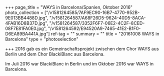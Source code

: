 +++
page_title = "WAYS in Barcelona/Spanien, Oktober 2016"
photo_collection = ["/v1581264585/7AF9EC90-16B7-4770-952B-9E013BB4488D.jpg", "/v1581264587/A68F26D5-9624-40D5-8ACA-4FAB16D8B37D.jpg", "/v1581264587/3352F6F7-06E2-4C2F-8CED-08F7E81FA0E0.jpg", "/v1581264592/E94520A9-7465-41E2-B1F0-D6EA89BA441A.jpg"]
ref-tag = ""
summary = ""
title = "20161008 WAYS in Barcelona"
type = "photoselection"

+++
2016 gab es ein Gemeinschaftsprojekt zwischen dem Chor WAYS aus Berlin und dem Chor BlackiBlanc aus Barcelona.

Im Juli 2016 war BlackiBlanc in Berlin und im Oktober 2016 war WAYS in Barcelona.